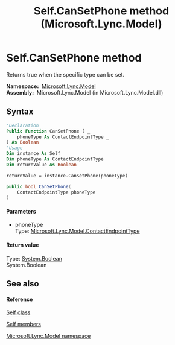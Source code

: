 ﻿---
title: Self.CanSetPhone method  (Microsoft.Lync.Model)
TOCTitle: 'CanSetPhone method '
ms:assetid: M:Microsoft.Lync.Model.Self.CanSetPhone(Microsoft.Lync.Model.ContactEndpointType)_DI_3_UC_OCS14MrefLyncWPF
ms:mtpsurl: https://msdn.microsoft.com/en-us/library/microsoft.lync.model.self.cansetphone(v=office.15)
ms:contentKeyID: 48592415
ms.date: 07/28/2014
mtps_version: v=office.15
f1_keywords:
- Microsoft.Lync.Model.Self.CanSetPhone
dev_langs:
- CSharp
- JScript
- VB
- other
---

# Self.CanSetPhone method

Returns true when the specific type can be set.

**Namespace:**  [Microsoft.Lync.Model](microsoft-lync-model-namespace_2.md)  
**Assembly:**  Microsoft.Lync.Model (in Microsoft.Lync.Model.dll)

## Syntax

``` vb
'Declaration
Public Function CanSetPhone ( _
    phoneType As ContactEndpointType _
) As Boolean
'Usage
Dim instance As Self
Dim phoneType As ContactEndpointType
Dim returnValue As Boolean

returnValue = instance.CanSetPhone(phoneType)
```

``` csharp
public bool CanSetPhone(
    ContactEndpointType phoneType
)
```

#### Parameters

  - phoneType  
    Type: [Microsoft.Lync.Model.ContactEndpointType](contactendpointtype-enumeration-microsoft-lync-model_2.md)  

#### Return value

Type: [System.Boolean](http://msdn2.microsoft.com/en-us/library/a28wyd50)  
System.Boolean  

## See also

#### Reference

[Self class](self-class-microsoft-lync-model_2.md)

[Self members](self-members-microsoft-lync-model_2.md)

[Microsoft.Lync.Model namespace](microsoft-lync-model-namespace_2.md)

